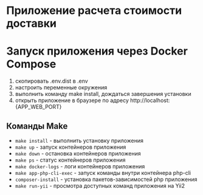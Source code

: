 Приложение расчета стоимости доставки
=========================================

# Запуск приложения через Docker Compose

1. скопировать .env.dist в .env
2. настроить переменные окружения
3. выполнить команду make install, дождаться завершения установки
4. открыть приложение в браузере по адресу http://localhost:{APP_WEB_PORT}

## Команды Make

- `make install` - выполнить установку приложения
- `make up` - запуск контейнеров приложения
- `make down` - остановка контейнеров приложения
- `make ps` - статус контейнеров приложения
- `make docker-logs` - логи контейнеров приложения
- `make app-php-cli-exec` - запуск команды внутри контейнера php-cli
- `composer-install` - установка пакетов-зависимостей php приложения
- `make run-yii` - просмотра доступных команд приложения на Yii2
